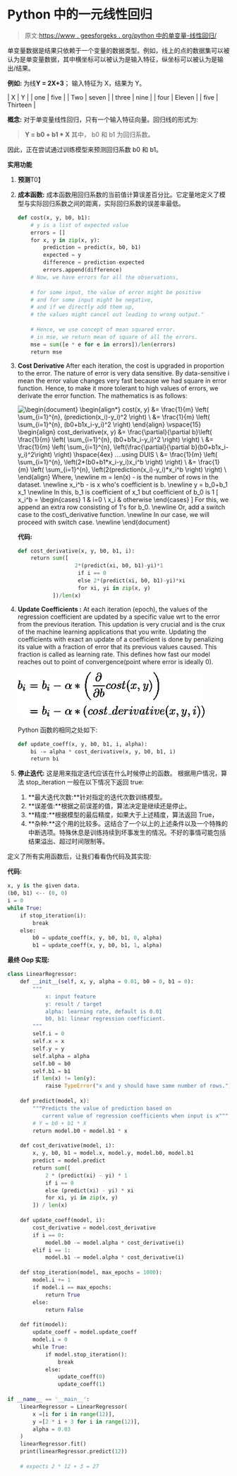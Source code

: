 # Python 中的一元线性回归

> 原文:[https://www . geesforgeks . org/python 中的单变量-线性回归/](https://www.geeksforgeeks.org/univariate-linear-regression-in-python/)

单变量数据是结果只依赖于一个变量的数据类型。例如，线上的点的数据集可以被认为是单变量数据，其中横坐标可以被认为是输入特征，纵坐标可以被认为是输出/结果。

**例如:**
为线**Y = 2X+3**；
输入特征为 X，结果为 Y。

| X | Y |
| one | five |
| Two | seven |
| three | nine |
| four | Eleven |
| five | Thirteen |

**概念:**
对于单变量线性回归，只有一个输入特征向量。回归线的形式为:

> **Y = b0 + b1 * X**
> 其中，
> b0 和 b1 为回归系数。

因此，正在尝试通过训练模型来预测回归系数 b0 和 b1。

**实用功能**

1.  **预测**T0】
2.  **成本函数:**
    成本函数用回归系数的当前值计算误差百分比。它定量地定义了模型与实际回归系数之间的距离，实际回归系数的误差率最低。

    ```py
    def cost(x, y, b0, b1):
        # y is a list of expected value
        errors = []
        for x, y in zip(x, y):
            prediction = predict(x, b0, b1)
            expected = y
            difference = prediction-expected
            errors.append(difference)
        # Now, we have errors for all the observations,

        # for some input, the value of error might be positive 
        # and for some input might be negative, 
        # and if we directly add them up, 
        # the values might cancel out leading to wrong output."

        # Hence, we use concept of mean squared error.
        # in mse, we return mean of square of all the errors.
        mse = sum([e * e for e in errors])/len(errors)
        return mse
    ```

3.  **Cost Derivative**
    After each iteration, the cost is upgraded in proportion to the error. The nature of error is very data sensitive. By data-sensitive i mean the error value changes very fast because we had square in error function. Hence, to make it more tolerant to high values of errors, we derivate the error function.
    The mathematics is as follows:

    ![ \begin{document} \begin{align*} cost(x, y)  &= \frac{1}{m} \left( \sum_{i=1}^{n}\, (prediction(x_i)-y_i)^2 \right) \\ &= \frac{1}{m} \left( \sum_{i=1}^{n}\, (b0+b1*x_i-y_i)^2 \right) \end{align} \vspace{15} \begin{align*} cost\_derivative(x, y)  &= \frac{\partial}{\partial b}\left( \frac{1}{m} \left( \sum_{i=1}^{n}\, (b0+b1*x_i-y_i)^2 \right) \right) \\ &=  \frac{1}{m} \left( \sum_{i=1}^{n}\, \left(\frac{\partial}{\partial b}(b0+b1*x_i-y_i)^2\right)  \right)  \hspace{4ex} ....using DUIS \\ &= \frac{1}{m} \left( \sum_{i=1}^{n}\, \left(2*(b0+b1*x_i-y_i)*x_i^b \right) \right) \\ &=  \frac{1}{m} \left( \sum_{i=1}^{n}\, \left(2*(prediction(x_i)-y_i)*x_i^b \right) \right) \\ \end{align} Where, \newline m = len(x) - is the number of rows in the dataset. \newline $x_i^b$ - is x who's coefficient is b. \newline y = b_0+b_1 x_1 \newline $In this, b_1$ is coefficient of $x_1$ but coefficient of $b_0$ is 1 \[     x_i^b =     \begin{cases}        1 & i=0 \\       x_i & otherwise    \end{cases} \] For this, we append an extra row consisting of 1's for $b_0$. \newline Or, add a switch case to the $cost\_derivative$ function. \newline In our case, we will proceed with switch case. \newline \end{document} ](img/476ee372e936fcef887dfb6306df4289.png "Rendered by QuickLaTeX.com")

    **代码:**

    ```py
    def cost_derivative(x, y, b0, b1, i):
        return sum([
                      2*(predict(xi, b0, b1)-yi)*1
                       if i == 0
                       else 2*(predict(xi, b0, b1)-yi)*xi
                       for xi, yi in zip(x, y)
               ])/len(x)
    ```

4.  **Update Coefficients :**
    At each iteration (epoch), the values of the regression coefficient are updated by a specific value wrt to the error from the previous iteration. This updation is very crucial and is the crux of the machine learning applications that you write.
    Updating the coefficients with exact an update of a coefficient is done by penalizing its value with a fraction of error that its previous values caused.
    This fraction is called as learning rate. This defines how fast our model reaches out to point of convergence(point where error is ideally 0).

    ![ \begin{align*} b_i & = b_i - \alpha * \left( \frac{\partial}{\partial b} cost(x, y) \right) \\ & = b_i - \alpha * \left( cost\_derivative(x, y, i) \right) $ \end{align} $b_i = b_i - \alpha * \left( \frac{\partial}{\partial b} cost(x, y) \right) $ ](img/499123bef9d951c56830fb4d0ec469c6.png "Rendered by QuickLaTeX.com")

    Python 函数的相同之处如下:

    ```py
    def update_coeff(x, y, b0, b1, i, alpha):
        bi -= alpha * cost_derivative(x, y, b0, b1, i)
        return bi
    ```

5.  **停止迭代:**
    这是用来指定迭代应该在什么时候停止的函数。
    根据用户情况，算法 stop_iteration 一般在以下情况下返回 true:
    1.  **最大迭代次数:**针对指定的迭代次数训练模型。
    2.  **误差值:**根据之前误差的值，算法决定是继续还是停止。
    3.  **精度:**根据模型的最后精度，如果大于上述精度，算法返回 True，
    4.  **杂种:**这个用的比较多。这结合了一个以上的上述条件以及一个特殊的中断选项。特殊休息是训练持续到坏事发生的情况。不好的事情可能包括结果溢出、超过时间限制等。

定义了所有实用函数后，让我们看看伪代码及其实现:

**代码:**

```py
x, y is the given data.
(b0, b1) <-- (0, 0)
i = 0
while True:
    if stop_iteration(i):
        break
    else:
        b0 = update_coeff(x, y, b0, b1, 0, alpha)
        b1 = update_coeff(x, y, b0, b1, 1, alpha)
```

**最终 Oop 实现:**

```py
class LinearRegressor:
    def __init__(self, x, y, alpha = 0.01, b0 = 0, b1 = 0):
        """ 
            x: input feature
            y: result / target
            alpha: learning rate, default is 0.01
            b0, b1: linear regression coefficient.
        """
        self.i = 0
        self.x = x
        self.y = y
        self.alpha = alpha
        self.b0 = b0
        self.b1 = b1
        if len(x) != len(y):
            raise TypeError("x and y should have same number of rows.")

    def predict(model, x):
        """Predicts the value of prediction based on 
           current value of regression coefficients when input is x"""
        # Y = b0 + b1 * X
        return model.b0 + model.b1 * x

    def cost_derivative(model, i):
        x, y, b0, b1 = model.x, model.y, model.b0, model.b1
        predict = model.predict
        return sum([
            2 * (predict(xi) - yi) * 1
            if i == 0
            else (predict(xi) - yi) * xi
            for xi, yi in zip(x, y)
        ]) / len(x)

    def update_coeff(model, i):
        cost_derivative = model.cost_derivative
        if i == 0:
            model.b0 -= model.alpha * cost_derivative(i)
        elif i == 1:
            model.b1 -= model.alpha * cost_derivative(i)

    def stop_iteration(model, max_epochs = 1000):
        model.i += 1
        if model.i == max_epochs:
            return True
        else:
            return False

    def fit(model):
        update_coeff = model.update_coeff
        model.i = 0
        while True:
            if model.stop_iteration():
                break
            else:
                update_coeff(0)
                update_coeff(1)

if __name__ == '__main__':
    linearRegressor = LinearRegressor(
        x =[i for i in range(12)],
        y =[2 * i + 3 for i in range(12)],
        alpha = 0.03
    )
    linearRegressor.fit()
    print(linearRegressor.predict(12))

    # expects 2 * 12 + 3 = 27
```